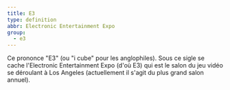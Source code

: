 ```yaml
---
title: E3
type: definition
abbr: Electronic Entertainment Expo
group:
  - e3
---
```

Ce prononce "E3" (ou "i cube" pour les anglophiles). Sous ce sigle se cache l'Electronic Entertainment Expo (d'où E3) qui est le salon du jeu vidéo se déroulant à Los Angeles (actuellement il s'agit du plus grand salon annuel).

